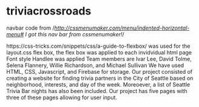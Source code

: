 # triviacrossroads
navbar code from /*http://cssmenumaker.com/menu/indented-horizontal-menu# I got this nav bar from cssmenumaker!*/
<p>
https://css-tricks.com/snippets/css/a-guide-to-flexbox/ was used for the layout.css flex box, the flex box was applied to each invidvidual html page
Font style Handlee was applied
Team members are Ivar Lee, David Tolme, Selena Flannery, Willie Richardson, and Michael Sullivan
We have used HTML, CSS, Javascript, and Firebase for storage.
Our project consisted of creating a website for finding trivia partners in the City of Seattle based on neighborhood, interests, and day of the week.  Moreoever, a list of Seattle Trivia Bar nights has also been included.
Our project has five pages with three of these pages allowing for user input.
